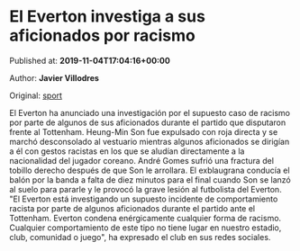 
# El Everton investiga a sus aficionados por racismo

Published at: **2019-11-04T17:04:16+00:00**

Author: **Javier Villodres**

Original: [sport](https://www.sport.es/es/noticias/premier-league/everton-investiga-a-sus-aficionados-por-racismo-7714238)

El Everton ha anunciado una investigación por el supuesto caso de racismo por parte de algunos de sus aficionados durante el partido que disputaron frente al Tottenham. Heung-Min Son fue expulsado con roja directa y se marchó desconsolado al vestuario mientras algunos aficionados se dirigían a él con gestos racistas en los que se aludían directamente a la nacionalidad del jugador coreano.
André Gomes sufrió una fractura del tobillo derecho después de que Son le arrollara. El exblaugrana conducía el balón por la banda a falta de diez minutos para el final cuando Son se lanzó al suelo para pararle y le provocó la grave lesión al futbolista del Everton.
"El Everton está investigando un supuesto incidente de comportamiento racista por parte de algunos aficionados durante el partido ante el Tottenham. Everton condena enérgicamente cualquier forma de racismo. Cualquier comportamiento de este tipo no tiene lugar en nuestro estadio, club, comunidad o juego", ha expresado el club en sus redes sociales.
